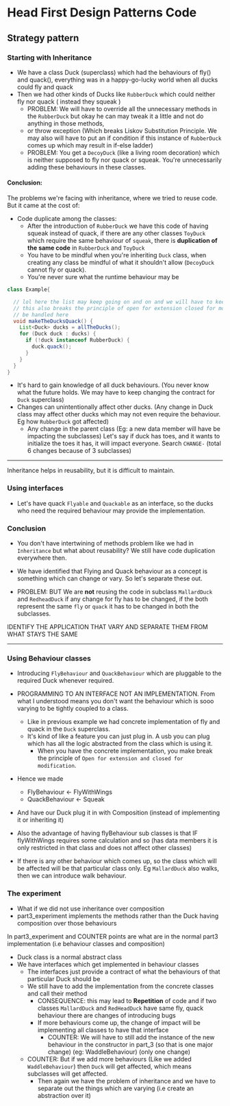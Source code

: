 #  Head First Design Patterns Code
## Strategy pattern

### Starting with Inheritance
- We have a class Duck (superclass) which had the behaviours of fly() and quack(), everything was in a happy-go-lucky world when all ducks could fly and quack
- Then we had other kinds of Ducks like `RubberDuck` which could neither fly nor quack ( instead they squeak )
  - PROBLEM: We will have to override all the unnecessary methods in the `RubberDuck` but okay he can may tweak it a little and not do anything in those methods,
  -  or throw exception (Which breaks Liskov Substitution Principle. We may also will have to put an if condition if this instance of `RubberDuck` comes up which may result in if-else ladder)
  - PROBLEM: You get a `DecoyDuck` (like a living room decoration) which is neither supposed to fly nor quack or squeak. You're unnecessarily adding these behaviours in these classes.

#### Conclusion:
The problems we're facing with inheritance, where we tried to reuse code. But it came at the cost of:
- Code duplicate among the classes:
  - After the introduction of `RubberDuck` we have this code of having squeak instead of quack, if there are any other classes `ToyDuck` which require the same behaviour of `squeak`, there is **duplication of the same code** in `RubberDuck` and `ToyDuck`
  - You have to be mindful when you're inheriting `Duck` class, when creating any class be mindful of what it shouldn't allow (`DecoyDuck` cannot fly or quack).
  - You're never sure what the runtime behaviour may be
```java
class Example{

  // lol here the list may keep going on and on and we will have to keep in mind what to handle and what might break the code
  // this also breaks the principle of open for extension closed for modification. Any new class which does not support quack, will have to 
  // be handled here
  void makeTheDucksQuack() {
    List<Duck> ducks = allTheDucks();
    for (Duck duck : ducks) {
      if (!duck instanceof RubberDuck) {
        duck.quack();
      }
    }
  }
}
```
- It's hard to gain knowledge of all duck behaviours. (You never know what the future holds. We may have to keep changing the contract for `Duck` superclass)
- Changes can unintentionally affect other ducks. (Any change in Duck class may affect other ducks which may not even require the behaviour. Eg how `RubberDuck` got affected)
  - Any change in the parent class (Eg: a new data member will have be impacting the subclasses) Let's say if duck has toes, and it wants to initialize the toes it has, it will impact everyone. Search `CHANGE-` (total 6 changes because of 3 subclasses)
----
Inheritance helps in reusability, but it is difficult to maintain.


### Using interfaces
- Let's have quack `Flyable` and `Quackable` as an interface, so the ducks who need the required behaviour may provide the implementation.

### Conclusion
- You don't have intertwining of methods problem like we had in `Inheritance` but what about reusability? We still have code duplication  everywhere then.
- We have identified that Flying and Quack behaviour as a concept is something which can change or vary. So let's separate these out.

- PROBLEM:  BUT We are **not** reusing the code in subclass `MallardDuck` and `RedheadDuck` if any change for fly has to be changed, if the both represent the same `fly` or `quack` it has to be changed in
  both the subclasses.


IDENTIFY THE APPLICATION THAT VARY AND SEPARATE THEM FROM WHAT STAYS THE SAME

---

### Using Behaviour classes
- Introducing `FlyBehaviour` and `QuackBehaviour` which are pluggable to the required Duck whenever required.
- PROGRAMMING TO AN INTERFACE NOT AN IMPLEMENTATION. From what I understood means you don't want the behaviour which is sooo varying to be tightly coupled to a class.
  - Like in previous example we had concrete implementation of fly and quack in the `Duck` superclass.
  - It's kind of like a feature you can just plug in. A usb you can plug which has all the logic abstracted from the class which is using it.
    - When you have the concrete implementation, you make break the principle of `Open for extension and closed for modification`.
- Hence we made
  - FlyBehaviour <- FlyWithWings
  - QuackBehaviour <- Squeak
- And have our Duck plug it in with Composition (instead of implementing it or inheriting it)
- Also the advantage of having flyBehaviour sub classes is that IF flyWithWings requires some calculation and so (has data members it is only restricted in that class and does not affect other classes)

- If there is any other behaviour which comes up, so the class which will be affected will be that particular class only. Eg `MallardDuck` also walks, then we can introduce walk behaviour.

### The experiment
- What if we did not use inheritance over composition
- part3_experiment implements the methods rather than the Duck having composition over those behaviours

In part3_experiment and COUNTER points are what are in the normal part3 implementation (i.e behaviour classes and composition)
- Duck class is a normal abstract class
- We have interfaces which get implemented in behaviour classes
  - The interfaces just provide a contract of what the behaviours of that particular Duck should be
  - We still have to add the implementation from the concrete classes and call their method
    - CONSEQUENCE: this may lead to **Repetition** of code and if two classes `MallardDuck` and `RedHeadDuck` have same fly, quack behaviour there are changes of
      introducing bugs
    - If more behaviours come up, the change of impact will be implementing all classes to have that interface
      - COUNTER: We will have to still add the instance of the new behaviour in the constructor in part_3 (so that is one major change) (eg: WaddleBehaviour) (only one change)
  - COUNTER: But if we add more behaviours (Like we added `WaddleBehaviour`) then `Duck` will get affected, which means subclasses will get affected.
    - Then again we have the problem of inheritance and we have to separate out the things which are varying (i.e create an abstraction over it)